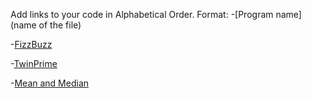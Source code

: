 Add links to your code in Alphabetical Order.
Format: -[Program name](name of the file)

-[FizzBuzz](FizzBuzz.cs)

-[TwinPrime](TwinPrime.cs)

-[Mean and Median](MeanAndMedian.cs)

